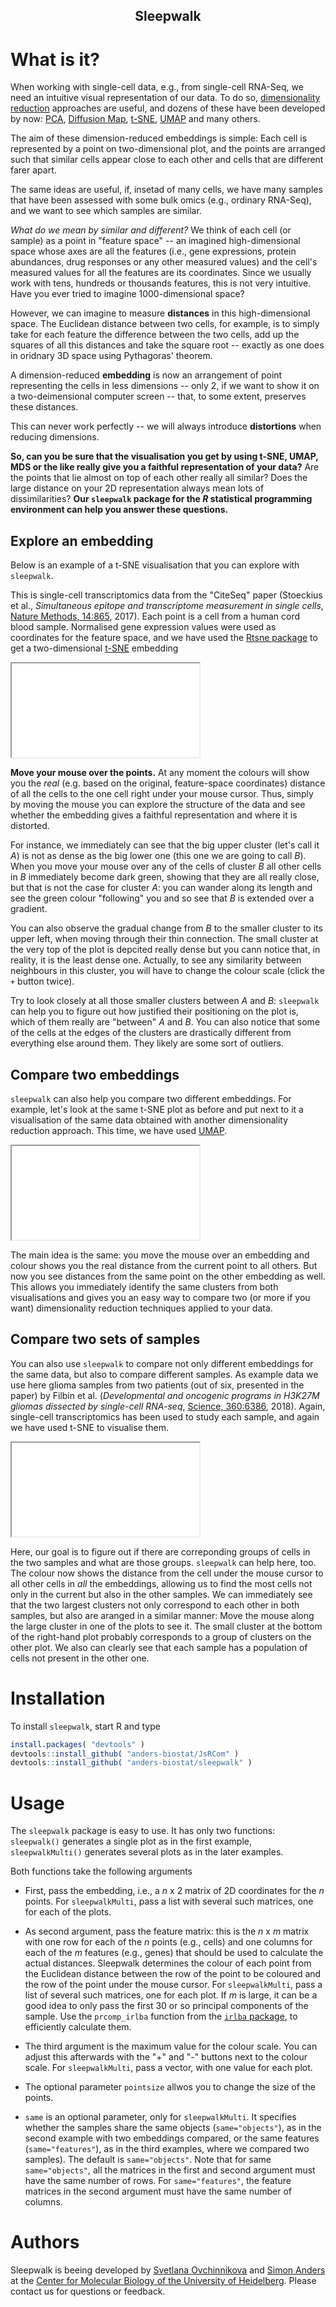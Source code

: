 <h2><center>Sleepwalk</center></h2>

# What is it?

When working with single-cell data, e.g., from single-cell RNA-Seq, we need an intuitive visual representation of our data. To do so, [dimensionality reduction](https://en.wikipedia.org/wiki/Dimensionality_reduction) approaches are useful, and dozens of these have been developed
by now: [PCA](https://en.wikipedia.org/wiki/Principal_component_analysis),
[Diffusion Map](https://en.wikipedia.org/wiki/Diffusion_map), [t-SNE](https://en.wikipedia.org/wiki/T-distributed_stochastic_neighbor_embedding),
[UMAP](https://umap-learn.readthedocs.io/en/latest/) and many others.

The aim of these dimension-reduced embeddings is simple: Each cell is represented by a point on two-dimensional plot, and the points are arranged such that similar cells appear close to each other and cells that are different farer apart. 

The same ideas are useful, if, insetad of many cells, we have many samples that have been assessed with some bulk omics (e.g., ordinary RNA-Seq), and we want to see which samples are similar.

*What do we mean by similar and different?* We think of each cell (or sample) as a point in "feature space" -- an imagined high-dimensional space whose axes are all the features (i.e., gene expressions, protein abundances, drug responses 
or any other measured values) and the cell's measured values for all the features are its coordinates. Since we usually work with tens, hundreds or thousands features, this is not very intuitive. Have you ever tried to imagine 1000-dimensional space?

However, we can imagine to measure **distances** in this high-dimensional space. The Euclidean distance between two cells, for example, is to simply take for each feature the difference between the two cells, add up the squares of all this distances and take the square root -- exactly as one does in oridnary 3D space using Pythagoras' theorem.

A dimension-reduced **embedding** is now an arrangement of point representing the cells in less dimensions -- only 2, if we want to show it on a two-deimensional computer screen -- that, to some extent, preserves these distances. 

This can never work perfectly -- we will always introduce **distortions** when reducing dimensions.

**So, can you be sure that the visualisation you get by using t-SNE, UMAP, MDS or the like really give you a faithful representation of your data?** Are the points that lie almost on top of each other really all similar? Does the large distance on your 2D representation
always mean lots of dissimilarities? **Our `sleepwalk` package for the *R* statistical programming environment can help you answer these questions.**

## Explore an embedding

Below is an example of a t-SNE visualisation that you can explore with `sleepwalk`.

This is single-cell transcriptomics data from the "CiteSeq" paper 
(Stoeckius et al., *Simultaneous epitope and transcriptome measurement in single cells*, [Nature Methods, 14:865](https://doi.org/10.1038/nmeth.4380), 2017).
Each point is a cell from a human cord blood sample. Normalised gene expression values were used as coordinates for the feature space, and we have used the [Rtsne package](https://cran.r-project.org/web/packages/Rtsne/index.html) to get a two-dimensional [t-SNE](https://en.wikipedia.org/wiki/T-distributed_stochastic_neighbor_embedding) embedding

<div class="aspect-ratio">
	<iframe src="examples/single_emb.html"></iframe>
</div>

**Move your mouse over the points.** At any moment the colours will show you the *real* (e.g. based on the original, feature-space coordinates) distance of all the cells to the one cell right under your mouse cursor. Thus, simply by moving the mouse you can explore the structure of the data and see whether the embedding gives a faithful representation and where it is distorted.

For instance, we immediately can see that the big upper cluster (let's call it *A*) is not as 
dense as the big lower one (this one we are going to call *B*).
When you move your mouse over any of the cells of cluster *B* all other cells in *B* immediately become dark green, showing that they are all really close, but that is not the case for cluster *A*: you can wander along its length and see the green colour "following" you and so see that *B* is extended over a gradient. 

You can also
observe the gradual change from *B* to the smaller cluster to its upper left, when moving through their thin connection. The small cluster at the very top of the plot is depcited really dense but you cann notice that, in reality, it is the least dense
one. Actually, to see any similarity between neighbours in this cluster, you will have to change the colour scale (click the `+` button twice). 

Try to 
look closely at all those smaller clusters between *A* and *B*: `sleepwalk` can help you to figure out how justified  their positioning on the plot is, which of them really are "between" *A* and *B*.
You can also notice that some of the cells at the edges of the clusters are drastically different from everything else around them. They likely are some sort of outliers.

## Compare two embeddings

`sleepwalk` can also help you compare two different embeddings. For example, let's look at the same t-SNE plot as before and put next to it a visualisation of the same data 
obtained with another dimensionality reduction approach. This time, we have used [UMAP](https://umap-learn.readthedocs.io/en/latest/).

<div class="aspect-ratio">
	<iframe src="examples/comp_emb.html"></iframe>
</div>

The main idea is the same: you move the mouse over an embedding and colour shows you the real distance from the current point to all others. But now you 
see distances from the same point on the other embedding as well. This allows you immediately identify the same clusters from both visualisations 
and gives you an easy way to compare two (or more if you want) dimensionality reduction techniques applied to your data.

## Compare two sets of samples

You can also use `sleepwalk` to compare not only different embeddings for the same data, but also to compare different samples. As example data we use here glioma samples from two patients (out of six, presented in the paper) 
by Filbin et al. (*Developmental and oncogenic programs in H3K27M gliomas dissected by single-cell RNA-seq*, [Science, 360:6386](https://doi.org/10.1126/science.aao4750), 2018).
Again, single-cell transcriptomics has been used to study each sample, and again we have used t-SNE to visualise them.

<div class="aspect-ratio">
	<iframe src="examples/comp_samp.html"></iframe>
</div>

Here, our goal is to figure out if there are correponding groups of cells in the two samples and what are those groups. `sleepwalk` can help here, too. The colour 
now shows the distance from the cell under the mouse cursor to all other cells in <i>all</i> the embeddings, allowing us to find the most cells not only in the current but also in the other samples. We can immediately see that the two largest
clusters not only correspond to each other in both samples, but also are aranged in a similar manner: Move the mouse along the large cluster in one of the plots to see it.
The small cluster at the bottom of the right-hand plot probably corresponds to a group of clusters on the other plot. We also can clearly see that each sample has a population of cells not present in the other one.

# Installation

To install `sleepwalk`, start R and type

```r
install.packages( "devtools" )
devtools::install_github( "anders-biostat/JsRCom" )
devtools::install_github( "anders-biostat/sleepwalk" )
```

# Usage

The `sleepwalk` package is easy to use. It has only two functions: `sleepwalk()` generates a single plot as in the first example, `sleepwalkMulti()` generates several plots as in the later examples.

Both functions take the following arguments

- First, pass the embedding, i.e., a *n* x 2 matrix of 2D coordinates for the *n* points. For `sleepwalkMulti`, pass a list with several such matrices, one for each of the plots.

- As second argument, pass the feature matrix: this is the *n* x *m* matrix with one row for each of the *n* points (e.g., cells) and one columns for each of the *m* features (e.g., genes) that should be used to calculate the actual distances. Sleepwalk determines the colour of each point from the Euclidean distance between the row of the point to be coloured and the row of the point under the mouse cursor. For `sleepwalkMulti`, pass a list of several such matrices, one for each plot. If *m* is large, it can be a good idea to only pass the first 30 or so principal components of the sample. Use the `prcomp_irlba` function from the [`irlba` package](https://bwlewis.github.io/irlba/), to efficiently calculate them.

- The third argument is the maximum value for the colour scale. You can adjust this afterwards with the "+" and "-" buttons next to the colour scale. For `sleepwalkMulti`, pass a vector, with one value for each plot.

- The optional parameter `pointsize` allwos you to change the size of the points.

- `same` is an optional parameter, only for `sleepwalkMulti`. It specifies whether the samples share the same objects (`same="objects"`), as in the second example with two embeddings compared, or the same features (`same="features"`), as in the third examples, where we compared two samples). The default is `same="objects"`. Note that for same `same="objects"`, all the matrices in the first and second argument must have the same number of rows. For `same="features"`, the feature matrices in the second argument must have the same number of columns.


# Authors

Sleepwalk is beeing developed by [Svetlana Ovchinnikova](mailto:s.ovchinnikova@zmbh.uni-heidelberg.de) and [Simon Anders](mailto:s.anders@zmbh.uni-heidelberg.de) at the [Center for Molecular Biology of the University of Heidelberg](https://www.zmbh.uni-heidelberg.de/anders). Please contact us for questions or feedback.


